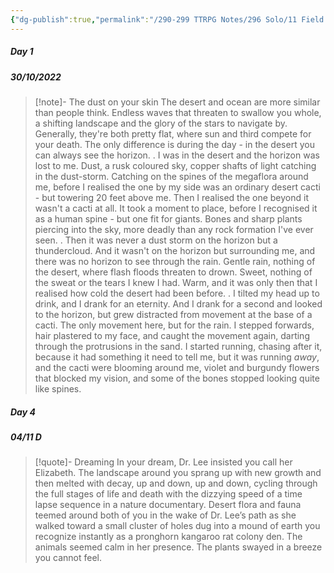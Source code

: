 ```yaml
---
{"dg-publish":true,"permalink":"/290-299 TTRPG Notes/296 Solo/11 Field Guide to Memory/FGTM Dreams/"}
---
```



##### Day 1

<div class="transclusion internal-embed is-loaded"><div class="markdown-embed">



##### 30/10/2022 
> [!note]- The dust on your skin
> The desert and ocean are more similar than people think. Endless waves that threaten to swallow you whole, a shifting landscape and the glory of the stars to navigate by.
> Generally, they're both pretty flat, where sun and third compete for your death.
> The only difference is during the day - in the desert you can always see the horizon.
> .
> I was in the desert and the horizon was lost to me. Dust, a rusk coloured sky, copper shafts of light catching in the dust-storm. Catching on the spines of the megaflora around me, before I realised the one by my side was an ordinary desert cacti - but towering 20 feet above me.
> Then I realised the one beyond it wasn't a cacti at all. 
> It took a moment to place, before I recognised it as a human spine - but one fit for giants. Bones and sharp plants piercing into the sky, more deadly than any rock formation I've ever seen.
> .
> Then it was never a dust storm on the horizon but a thundercloud. And it wasn't on the horizon but surrounding me, and there was no horizon to see through the rain.
> Gentle rain, nothing of the desert, where flash floods threaten to drown. 
> Sweet, nothing of the sweat or the tears I knew I had.
> Warm, and it was only then that I realised how cold the desert had been before.
> .
> I tilted my head up to drink, and I drank for an eternity. And I drank for a second and looked to the horizon, but grew distracted from movement at the base of a cacti.
> The only movement here, but for the rain.
> I stepped forwards, hair plastered to my face, and caught the movement again, darting through the protrusions in the sand.
> I started running, chasing after it, because it had something it need to tell me, but it was running *away*, and the cacti were blooming around me, violet and burgundy flowers that blocked my vision, and some of the bones stopped looking quite like spines.


</div></div>


##### Day 4

<div class="transclusion internal-embed is-loaded"><div class="markdown-embed">



##### 04/11 D

> [!quote]- Dreaming
> In your dream, Dr. Lee insisted you call her Elizabeth.
> The landscape around you sprang up with new growth and then melted with decay, up and down, up and down, cycling through the full stages of life and death with the dizzying speed of a time lapse sequence in a nature documentary.
> Desert flora and fauna teemed around both of you in the wake of Dr. Lee’s path as she walked toward a small cluster of holes dug into a mound of earth you recognize instantly as a pronghorn kangaroo rat colony den.
> The animals seemed calm in her presence. The plants swayed in a breeze you cannot feel.


</div></div>
